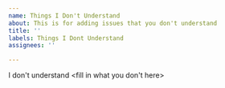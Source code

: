 ```yaml
---
name: Things I Don't Understand
about: This is for adding issues that you don't understand
title: ''
labels: Things I Dont Understand
assignees: ''

---
```


I don't understand <fill in what you don't here>
